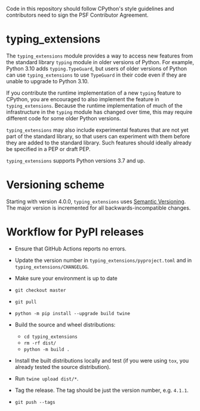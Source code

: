 Code in this repository should follow CPython's style guidelines and
contributors need to sign the PSF Contributor Agreement.

# typing\_extensions

The `typing_extensions` module provides a way to access new features from the standard
library `typing` module in older versions of Python. For example, Python 3.10 adds
`typing.TypeGuard`, but users of older versions of Python can use `typing_extensions` to
use `TypeGuard` in their code even if they are unable to upgrade to Python 3.10.

If you contribute the runtime implementation of a new `typing` feature to CPython, you
are encouraged to also implement the feature in `typing_extensions`. Because the runtime
implementation of much of the infrastructure in the `typing` module has changed over
time, this may require different code for some older Python versions.

`typing_extensions` may also include experimental features that are not yet part of the
standard library, so that users can experiment with them before they are added to the
standard library. Such features should ideally already be specified in a PEP or draft
PEP.

`typing_extensions` supports Python versions 3.7 and up.

# Versioning scheme

Starting with version 4.0.0, `typing_extensions` uses
[Semantic Versioning](https://semver.org/). The major version is incremented for all
backwards-incompatible changes.

# Workflow for PyPI releases

- Ensure that GitHub Actions reports no errors.

- Update the version number in `typing_extensions/pyproject.toml` and in
  `typing_extensions/CHANGELOG`.

- Make sure your environment is up to date

 - `git checkout master`
 - `git pull`
 - `python -m pip install --upgrade build twine`

- Build the source and wheel distributions:

  - `cd typing_extensions`
  - `rm -rf dist/`
  - `python -m build .`

- Install the built distributions locally and test (if you were using `tox`, you already
  tested the source distribution).

- Run `twine upload dist/*`.

- Tag the release. The tag should be just the version number, e.g. `4.1.1`.

- `git push --tags`
